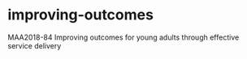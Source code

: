 # improving-outcomes
MAA2018-84 Improving outcomes for young adults through effective service delivery
